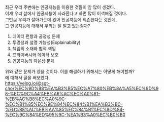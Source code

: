 최근 우리 주변에는 인공지능을 이용한 것들이 참 많이 생겼다.  
이제 우리 삶에서 인공지능이 사라진다고 하면 많이 어색해질 것이다.  
그만큼 우리가 살아가는데 있어 인공지능에 의존한다는 것인데,  
그 인공지능에 대해서 우리는 잘 알고 있는걸까?  

1. 데이터 편향과 공정성 문제  
2. 투명성과 설명 가능성(Explainability)  
3. 책임의 소재와 법적 책임  
4. 프라이버시와 데이터 보호  
5. 인공지능의 자율성 문제

위와 같은 문제가 있을 것이다. 이를 해결하기 위해서는 어떻게 해야할까?  
에 대해서 글을 써보았다.  
https://velog.io/@sgt-cho/%EC%9D%B8%EA%B3%B5%EC%A7%80%EB%8A%A5%EC%9D%98-%EC%9C%A4%EB%A6%AC%EC%A0%81-%EB%AC%B8%EC%A0%9C-%EC%B1%85%EC%9E%84%EC%84%B1%EA%B3%BC-%ED%88%AC%EB%AA%85%EC%84%B1%EC%9D%84-%EC%9C%84%ED%95%9C-%EA%B3%A0%EC%B0%B0